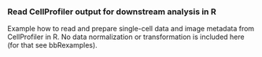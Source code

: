 ### Read CellProfiler output for downstream analysis in R

Example how to read and prepare single-cell data and image metadata from CellProfiler in R. No data normalization or transformation is included here (for that see bbRexamples).
